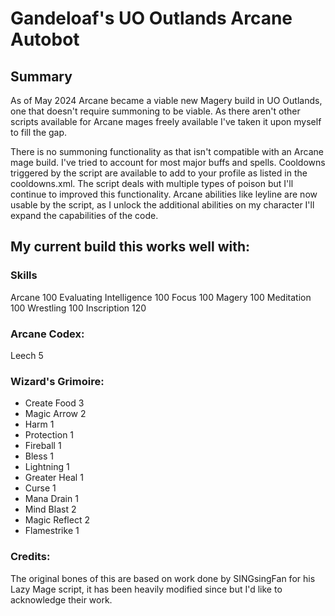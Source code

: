 # Gandeloaf's UO Outlands Arcane Autobot

## Summary
As of May 2024 Arcane became a viable new Magery build in UO Outlands, one that doesn't require summoning to be viable. As there aren't other scripts available for Arcane mages freely available I've taken it upon myself to fill the gap.

There is no summoning functionality as that isn't compatible with an Arcane mage build.
I've tried to account for most major buffs and spells.
Cooldowns triggered by the script are available to add to your profile as listed in the cooldowns.xml.
The script deals with multiple types of poison but I'll continue to improved this functionality.
Arcane abilities like leyline are now usable by the script, as I unlock the additional abilities on my character I'll expand the capabilities of the code.

## My current build this works well with:

### Skills
Arcane 100
Evaluating Intelligence 100
Focus 100
Magery 100
Meditation 100
Wrestling 100
Inscription 120

### Arcane Codex:
Leech 5

### Wizard's Grimoire:
* Create Food 3
* Magic Arrow 2
* Harm 1
* Protection 1
* Fireball 1
* Bless 1
* Lightning 1
* Greater Heal 1
* Curse 1
* Mana Drain 1
* Mind Blast 2
* Magic Reflect 2
* Flamestrike 1

### Credits:
The original bones of this are based on work done by SINGsingFan for his Lazy Mage script, it has been heavily modified since but I'd like to acknowledge their work.
